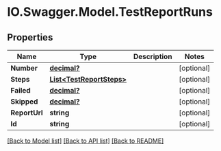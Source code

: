 # IO.Swagger.Model.TestReportRuns
## Properties

Name | Type | Description | Notes
------------ | ------------- | ------------- | -------------
**Number** | [**decimal?**](BigDecimal.md) |  | [optional] 
**Steps** | [**List&lt;TestReportSteps&gt;**](TestReportSteps.md) |  | [optional] 
**Failed** | [**decimal?**](BigDecimal.md) |  | [optional] 
**Skipped** | [**decimal?**](BigDecimal.md) |  | [optional] 
**ReportUrl** | **string** |  | [optional] 
**Id** | **string** |  | [optional] 

[[Back to Model list]](../README.md#documentation-for-models) [[Back to API list]](../README.md#documentation-for-api-endpoints) [[Back to README]](../README.md)

